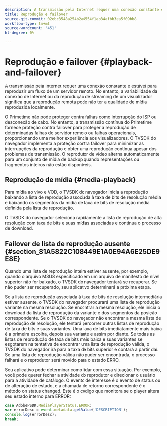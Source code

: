 ```yaml
---
description: A transmissão pela Internet requer uma conexão constante e estável para reproduzir um fluxo de um servidor remoto. No entanto, a variabilidade da conexão de Internet ou da reprodução de streaming de um visualizador significa que a reprodução remota pode não ter a qualidade de mídia reproduzida localmente.
title: Reprodução e failover
source-git-commit: 02ebc3548a254b2a6554f1ab34afbb3ea5f09bb8
workflow-type: tm+mt
source-wordcount: '451'
ht-degree: 0%

---
```


# Reprodução e failover {#playback-and-failover}

A transmissão pela Internet requer uma conexão constante e estável para reproduzir um fluxo de um servidor remoto. No entanto, a variabilidade da conexão de Internet ou da reprodução de streaming de um visualizador significa que a reprodução remota pode não ter a qualidade de mídia reproduzida localmente.

O Primetime não pode proteger contra falhas como interrupção do ISP ou desconexão de cabo. No entanto, a transmissão contínua do Primetime fornece proteção contra failover para proteger a reprodução de determinadas falhas de servidor remoto ou falhas operacionais, proporcionando uma melhor experiência aos visualizadores. O TVSDK do navegador implementa a proteção contra failover para minimizar as interrupções da reprodução e obter uma reprodução contínua apesar dos problemas de transmissão. O reprodutor de vídeo alterna automaticamente para um conjunto de mídia de backup quando representações ou fragmentos inteiros não estão disponíveis.

## Reprodução de mídia {#media-playback}

Para mídia ao vivo e VOD, o TVSDK do navegador inicia a reprodução baixando a lista de reprodução associada à taxa de bits de resolução média e baixando os segmentos da mídia de taxa de bits de resolução média definida pela lista de reprodução.

O TVSDK do navegador seleciona rapidamente a lista de reprodução de alta resolução com taxa de bits e suas mídias associadas e continua o processo de download.

## Failover de lista de reprodução ausente {#section_81A5822C108449E1A0E94A6E25DE9E8E}

Quando uma lista de reprodução inteira estiver ausente, por exemplo, quando o arquivo M3U8 especificado em um arquivo de manifesto de nível superior não for baixado, o TVSDK do navegador tentará se recuperar. Se não puder ser recuperado, seu aplicativo determinará a próxima etapa.

Se a lista de reprodução associada à taxa de bits de resolução intermediária estiver ausente, o TVSDK do navegador procurará uma lista de reprodução variante na mesma resolução. Se encontrar a mesma resolução, ele inicia o download da lista de reprodução da variante e dos segmentos da posição correspondente. Se o TVSDK do navegador não encontrar a mesma lista de reprodução de resolução, ele tentará percorrer outras listas de reprodução de taxa de bits e suas variantes. Uma taxa de bits imediatamente mais baixa é a primeira escolha, depois sua variante e assim por diante. Se todas as listas de reprodução de taxa de bits mais baixa e suas variantes se esgotarem na tentativa de encontrar uma lista de reprodução válida, o TVSDK do navegador irá para a taxa de bits superior e contará a partir daí. Se uma lista de reprodução válida não puder ser encontrada, o processo falhará e o reprodutor será movido para o estado ERRO.

Seu aplicativo pode determinar como lidar com essa situação. Por exemplo, você pode querer fechar a atividade do reprodutor e direcionar o usuário para a atividade de catálogo. O evento de interesse é o evento de status ou de alteração de estado, e a chamada de retorno correspondente é o método on status changed. Este é o código que monitora se o player altera seu estado interno para ERROR:

```js
case AdobePSDK.MediaPlayerStatus.ERROR:  
var errorDesc = event.metadata.getValue('DESCRIPTION'); 
console.log(errorDesc); 
break; 
```

